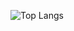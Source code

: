 ![Top Langs](https://github-readme-stats.vercel.app/api/top-langs/?username=hakanersu&theme=buefy&layout=compact)
